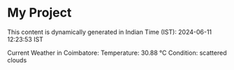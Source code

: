 # My Project

This content is dynamically generated in Indian Time (IST): 2024-06-11 12:23:53 IST


Current Weather in Coimbatore:
Temperature: 30.88 °C
Condition: scattered clouds
